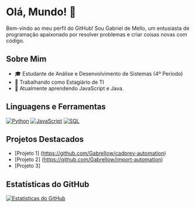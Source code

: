 # Olá, Mundo! 👋

Bem-vindo ao meu perfil do GitHub! Sou Gabriel de Mello, um entusiasta de programação apaixonado por resolver problemas e criar coisas novas com código.

## Sobre Mim

- 🎓 Estudante de Análise e Desenvolvimento de Sistemas (4º Período)
- 💼 Trabalhando como Estagiário de TI
- 🌱 Atualmente aprendendo JavaScript e Java.

## Linguagens e Ferramentas

[![Python](https://img.shields.io/badge/-Python-3776AB?style=flat&logo=python&logoColor=white)](https://www.python.org/)
[![JavaScript](https://img.shields.io/badge/-JavaScript-F7DF1E?style=flat&logo=javascript&logoColor=black)](https://developer.mozilla.org/en-US/docs/Web/JavaScript)
[![SQL](https://img.shields.io/badge/-SQL-4479A1?style=flat&logo=postgresql&logoColor=white)](https://www.postgresql.org/)

## Projetos Destacados

- [Projeto 1] (https://github.com/Gabrellow/cadprev-automation)
- [Projeto 2] (https://github.com/Gabrellow/import-automation)
- [Projeto 3]
  
## Estatísticas do GitHub

[![Estatísticas do GitHub](https://github-readme-stats.vercel.app/api?username=Gabrellow&show_icons=true&theme=radical)](https://github.com/anuraghazra/github-readme-stats)

